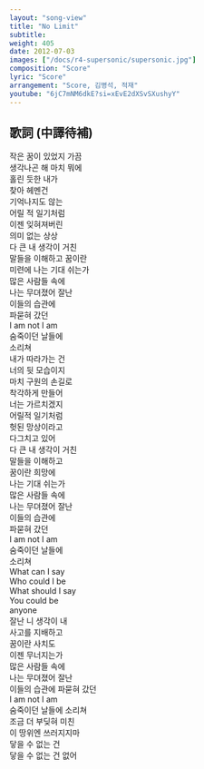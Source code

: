 ```yaml
---
layout: "song-view"
title: "No Limit"
subtitle:
weight: 405
date: 2012-07-03
images: ["/docs/r4-supersonic/supersonic.jpg"]
composition: "Score"
lyric: "Score"
arrangement: "Score, 김병석, 적재"
youtube: "6jC7mNM6dkE?si=xEvE2dXSvSXushyY"
---
```


## 歌詞 (中譯待補)

작은 꿈이 있었지 가끔  
생각나곤 해 마치 뭐에  
홀린 듯한 내가  
찾아 헤멘건  
기억나지도 않는  
어릴 적 일기처럼  
이젠 잊혀져버린  
의미 없는 상상  
다 큰 내 생각이 거친  
말들을 이해하고 꿈이란  
미련에 나는 기대 쉬는가  
많은 사람들 속에  
나는 무뎌졌어 잘난  
이들의 습관에  
파묻혀 갔던  
I am not I am  
숨죽이던 날들에  
소리쳐  
내가 따라가는 건  
너의 뒷 모습이지  
마치 구원의 손길로  
착각하게 만들어  
너는 가르치겠지  
어릴적 일기처럼  
헛된 망상이라고  
다그치고 있어  
다 큰 내 생각이 거친  
말들을 이해하고  
꿈이란 희망에  
나는 기대 쉬는가  
많은 사람들 속에  
나는 무뎌졌어 잘난  
이들의 습관에  
파묻혀 갔던  
I am not I am  
숨죽이던 날들에  
소리쳐  
What can I say  
Who could I be  
What should I say  
You could be  
anyone  
잘난 니 생각이 내  
사고를 지배하고  
꿈이란 사치도  
이젠 무너지는가  
많은 사람들 속에  
나는 무뎌졌어 잘난  
이들의 습관에 파묻혀 갔던  
I am not I am  
숨죽이던 날들에 소리쳐  
조금 더 부딪혀 미친  
이 땅위엔 쓰러지지마  
닿을 수 없는 건  
닿을 수 없는 건 없어  
